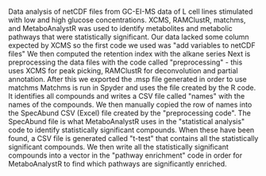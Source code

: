 Data analysis of netCDF files from GC-EI-MS data of L cell lines stimulated with low and high glucose concentrations. 
XCMS, RAMClustR, matchms, and MetaboAnalystR was used to identify metabolites and metabolic pathways that were statistically significant. 
Our data lacked some column expected by XCMS so the first code we used was "add variables to netCDF files" 
We then computed the retention index with the alkane series 
Next is preprocessing the data files with the code called "preprocessing" - this uses XCMS for peak picking, RAMClustR for deconvolution and partial annotation. After this we exported the .msp file generated in order to use matchms 
Matchms is run in Spyder and uses the file created by the R code. It identifies all compounds and writes a CSV file called "names" with the names of the compounds. We then manually copied the row of names into the SpecAbund CSV (Excel) file created by the "preprocessing code". The SpecAbund file is what MetaboAnalystR uses in the "statistical analysis" code to identify statistically significant compounds. When these have been found, a CSV file is generated called "t-test" that contains all the statistically significant compounds. We then write all the statistically significant compounds into a vector in the "pathway enrichment" code in order for MetaboAnalystR to find which pathways are significantly enriched. 
